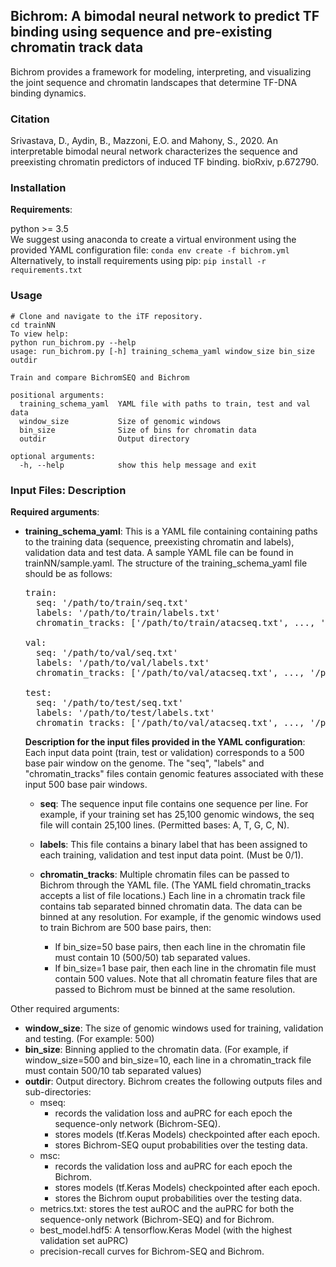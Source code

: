 ## Bichrom: A bimodal neural network to predict TF binding using sequence and pre-existing chromatin track data
Bichrom provides a framework for modeling, interpreting, and visualizing the joint sequence and chromatin landscapes that determine TF-DNA binding dynamics.

### Citation
Srivastava, D., Aydin, B., Mazzoni, E.O. and Mahony, S., 2020. An interpretable bimodal neural network characterizes the sequence and preexisting chromatin predictors of induced TF binding. bioRxiv, p.672790.

### Installation
**Requirements**:  

python >= 3.5  
We suggest using anaconda to create a virtual environment using the provided YAML configuration file:
`conda env create -f bichrom.yml`  
Alternatively, to install requirements using pip: 
`pip install -r requirements.txt`

### Usage
```
# Clone and navigate to the iTF repository. 
cd trainNN  
To view help:   
python run_bichrom.py --help
usage: run_bichrom.py [-h] training_schema_yaml window_size bin_size outdir

Train and compare BichromSEQ and Bichrom

positional arguments:
  training_schema_yaml  YAML file with paths to train, test and val data
  window_size           Size of genomic windows
  bin_size              Size of bins for chromatin data
  outdir                Output directory

optional arguments:
  -h, --help            show this help message and exit

```
  
### Input Files: Description  

**Required arguments**: 

* **training_schema_yaml**:
This is a YAML file containing containing paths to the training data (sequence, preexisting chromatin and labels), validation data and test data. A sample YAML file can be found in trainNN/sample.yaml. The structure of the training_schema_yaml file should be as follows:  

  <pre>
  train:  
    seq: '/path/to/train/seq.txt'    
    labels: '/path/to/train/labels.txt'  
    chromatin_tracks: ['/path/to/train/atacseq.txt', ..., '/path/to/train/h3k27ac.txt']  

  val: 
    seq: '/path/to/val/seq.txt'  
    labels: '/path/to/val/labels.txt'  
    chromatin_tracks: ['/path/to/val/atacseq.txt', ..., '/path/to/val/h3k27ac.txt'] 

  test: 
    seq: '/path/to/test/seq.txt'  
    labels: '/path/to/test/labels.txt'  
    chromatin_tracks: ['/path/to/val/atacseq.txt', ..., '/path/to/test/h3k27ac.txt'] 
  </pre>

  **Description for the input files provided in the YAML configuration**: 
  Each input data point (train, test or validation) corresponds to a 500 base pair window on the genome. The "seq", "labels" and "chromatin_tracks" files contain genomic features associated with these input 500 base pair windows. 

  - **seq**: The sequence input file contains one sequence per line. For example, if your training set has 25,100 genomic windows, the seq file will contain 25,100 lines. (Permitted bases: A, T, G, C, N). 

  - **labels**: This file contains a binary label that has been assigned to each training, validation and test input data point. (Must be 0/1).  
  
  - **chromatin_tracks**: Multiple chromatin files can be passed to Bichrom through the YAML file. (The YAML field chromatin_tracks accepts a list of file locations.) Each line in a chromatin track file contains tab separated binned chromatin data. The data can be binned at any resolution.   For example, if the genomic windows used to train Bichrom are 500 base pairs, then: 
    * If bin_size=50 base pairs, then each line in the chromatin file must contain 10 (500/50) tab separated values. 
    * If bin_size=1 base pair, then each line in the chromatin file must contain 500 values. Note that all chromatin feature files that are passed to Bichrom must be binned at the same resolution.  

Other required arguments: 

* **window_size**: The size of genomic windows used for training, validation and testing. (For example: 500)
* **bin_size**: Binning applied to the chromatin data. (For example, if window_size=500 and bin_size=10, each line in a chromatin_track file must contain 500/10 tab separated values)
* **outdir**: Output directory. Bichrom creates the following outputs files and sub-directories: 
  * mseq: 
    * records the validation loss and auPRC for each epoch the sequence-only network (Bichrom-SEQ).
    * stores models (tf.Keras Models) checkpointed after each epoch. 
    * stores Bichrom-SEQ ouput probabilities over the testing data. 
  * msc: 
    * records the validation loss and auPRC for each epoch the Bichrom. 
    * stores models (tf.Keras Models) checkpointed after each epoch. 
    * stores the Bichrom ouput probabilities over the testing data. 
  * metrics.txt: stores the test auROC and the auPRC for both the sequence-only network (Bichrom-SEQ) and for Bichrom. 
  * best_model.hdf5: A tensorflow.Keras Model (with the highest validation set auPRC)
  * precision-recall curves for Bichrom-SEQ and Bichrom.


